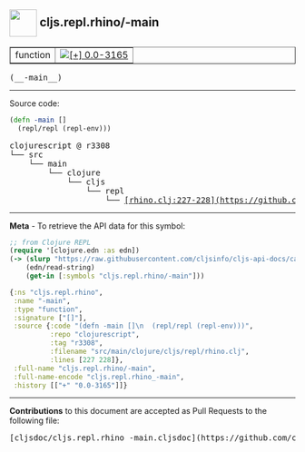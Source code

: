 ## <img width="48px" valign="middle" src="http://i.imgur.com/Hi20huC.png"> cljs.repl.rhino/-main

 <table border="1">
<tr>

<td>function</td>
<td><a href="https://github.com/cljsinfo/cljs-api-docs/tree/0.0-3165"><img valign="middle" alt="[+] 0.0-3165" src="https://img.shields.io/badge/+-0.0--3165-lightgrey.svg"></a> </td>
</tr>
</table>

 <samp>
(__-main__)<br>
</samp>

---





Source code:

```clj
(defn -main []
  (repl/repl (repl-env)))
```

 <pre>
clojurescript @ r3308
└── src
    └── main
        └── clojure
            └── cljs
                └── repl
                    └── <ins>[rhino.clj:227-228](https://github.com/clojure/clojurescript/blob/r3308/src/main/clojure/cljs/repl/rhino.clj#L227-L228)</ins>
</pre>


---

__Meta__ - To retrieve the API data for this symbol:

```clj
;; from Clojure REPL
(require '[clojure.edn :as edn])
(-> (slurp "https://raw.githubusercontent.com/cljsinfo/cljs-api-docs/catalog/cljs-api.edn")
    (edn/read-string)
    (get-in [:symbols "cljs.repl.rhino/-main"]))
```

```clj
{:ns "cljs.repl.rhino",
 :name "-main",
 :type "function",
 :signature ["[]"],
 :source {:code "(defn -main []\n  (repl/repl (repl-env)))",
          :repo "clojurescript",
          :tag "r3308",
          :filename "src/main/clojure/cljs/repl/rhino.clj",
          :lines [227 228]},
 :full-name "cljs.repl.rhino/-main",
 :full-name-encode "cljs.repl.rhino_-main",
 :history [["+" "0.0-3165"]]}

```

---

__Contributions__ to this document are accepted as Pull Requests to the following file:

 <pre>
[cljsdoc/cljs.repl.rhino_-main.cljsdoc](https://github.com/cljsinfo/cljs-api-docs/blob/master/cljsdoc/cljs.repl.rhino_-main.cljsdoc)
</pre>

